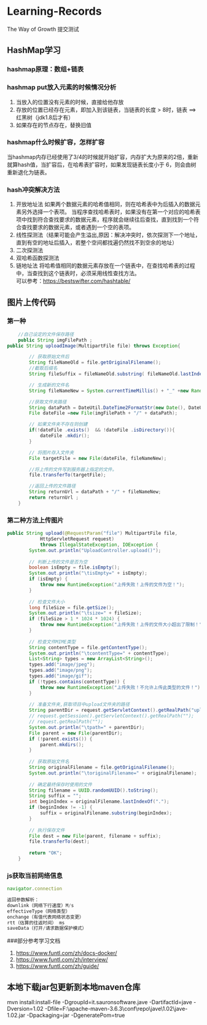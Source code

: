 # Learning-Records
The Way of Growth
提交测试
## HashMap学习 
### hashmap原理：数组+链表  

### hashmap put放入元素的时候情况分析  
1. 当放入的位置没有元素的时候，直接给他存放
2. 存放的位置已经存在元素，即加入到该链表，当链表的长度 > 8时，链表 ==> 红黑树（jdk1.8后才有）
3. 如果存在的节点存在，替换旧值

### hashmap什么时候扩容，怎样扩容  
当hashmap内存已经使用了3/4的时候就开始扩容，内存扩大为原来的2倍，重新就算hash值，当扩容后，在哈希表扩容时，如果发现链表长度小于 6，则会由树重新退化为链表。

### hash冲突解决方法  
1. 开放地址法
如果两个数据元素的哈希值相同，则在哈希表中为后插入的数据元素另外选择一个表项。
当程序查找哈希表时，如果没有在第一个对应的哈希表项中找到符合查找要求的数据元素，程序就会继续往后查找，直到找到一个符合查找要求的数据元素，或者遇到一个空的表项。
  1. 线性探测法（结果可能会产生溢出,原因：解决冲突时，依次探测下一个地址，直到有空的地址后插入，若整个空间都找遍仍然找不到空余的地址）
  2. 二次探测法
  3. 双哈希函数探测法
2. 链地址法
将哈希值相同的数据元素存放在一个链表中，在查找哈希表的过程中，当查找到这个链表时，必须采用线性查找方法。  
可以参考：https://bestswifter.com/hashtable/

## 图片上传代码
### 第一种
~~~java
    //自己设定的文件保存路径
    public String imgFilePath ;
public String uploadImage(MultipartFile file) throws Exception{

        // 获取原始文件后
        String fileNameOld = file.getOriginalFilename();
        //截取后缀名
        String fileSuffix = fileNameOld.substring( fileNameOld.lastIndexOf("."), fileNameOld.length());

        // 生成新的文件名
        String fileNameNew = System.currentTimeMillis() + "_" +new Random().nextInt(1000) + fileSuffix;

        //获取文件夹路径
        String dataPath = DateUtil.DateTime2FormatStr(new Date(), DateUtil.DATE_FORMAT_CONCAT);
        File dateFile =new File(imgFilePath + "/" + dataPath);

        // 如果文件夹不存在则创建
        if(!dateFile .exists()  && !dateFile .isDirectory()){
            dateFile .mkdir();
        }

        // 将图片存入文件夹
        File targetFile = new File(dateFile, fileNameNew);

        //将上传的文件写到服务器上指定的文件。
        file.transferTo(targetFile);

        //返回上传的文件路径
        String returnUrl = dataPath + "/" + fileNameNew;
        return returnUrl ;
    }
~~~
### 第二种方法上传图片
~~~java
public String upload(@RequestParam("file") MultipartFile file,
			HttpServletRequest request) 
			throws IllegalStateException, IOException {
		System.out.println("UploadController.upload()");
		
		// 判断上传的文件是否为空
		boolean isEmpty = file.isEmpty();
		System.out.println("\tisEmpty=" + isEmpty);
		if (isEmpty) {
			throw new RuntimeException("上传失败！上传的文件为空！");
		}
		
		// 检查文件大小
		long fileSize = file.getSize();
		System.out.println("\tsize=" + fileSize);
		if (fileSize > 1 * 1024 * 1024) {
			throw new RuntimeException("上传失败！上传的文件大小超出了限制！");
		}
		
		// 检查文件MIME类型
		String contentType = file.getContentType();
		System.out.println("\tcontentType=" + contentType);
		List<String> types = new ArrayList<String>();
		types.add("image/jpeg");
		types.add("image/png");
		types.add("image/gif");
		if (!types.contains(contentType)) {
			throw new RuntimeException("上传失败！不允许上传此类型的文件！");
		}
		
		// 准备文件夹,获取项目中upload文件夹的路径
		String parentDir = request.getServletContext().getRealPath("upload");
		// request.getSession().getServletContext().getRealPath("");
		// request.getRealPath("");
		System.out.println("\tpath=" + parentDir);
		File parent = new File(parentDir);
		if (!parent.exists()) {
			parent.mkdirs();
		}
		
		// 获取原始文件名
		String originalFilename = file.getOriginalFilename();
		System.out.println("\toriginalFilename=" + originalFilename);
		
		// 确定最终保存时使用的文件
		String filename = UUID.randomUUID().toString();
		String suffix = "";
		int beginIndex = originalFilename.lastIndexOf(".");
		if (beginIndex != -1) {
			suffix = originalFilename.substring(beginIndex);
		}
		
		// 执行保存文件
		File dest = new File(parent, filename + suffix);
		file.transferTo(dest);
		
		return "OK";
	}
~~~
### js获取当前网络信息
~~~js
navigator.connection

返回参数解析：
downlink（网络下行速度）M/s
effectiveType（网络类型）
onchange（有值代表网络状态变更）
rtt（估算的往返时间） ms
saveData（打开/请求数据保护模式）
~~~

###部分参考学习文档
 1. https://www.funtl.com/zh/docs-docker/
 2. https://www.funtl.com/zh/interview/
 3. https://www.funtl.com/zh/guide/
 
## 本地下载jar包更新到本地maven仓库
mvn install:install-file -DgroupId=it.sauronsoftware.jave -DartifactId=jave -Dversion=1.02 -Dfile=F:\apache-maven-3.6.3\conf\repo\jave\1.02\jave-1.02.jar -Dpackaging=jar -DgeneratePom=true
